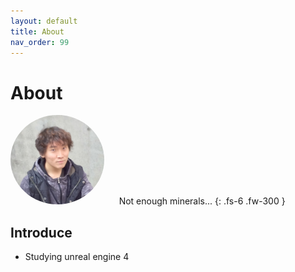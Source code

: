 ```yaml
---
layout: default
title: About
nav_order: 99
---
```


# About

<img src="/images/about/about.JPG" alt="portrait" style="border-radius:50%" width=150px>
&nbsp;&nbsp;&nbsp;&nbsp;
Not enough minerals...
{: .fs-6 .fw-300 }

## Introduce

* Studying unreal engine 4